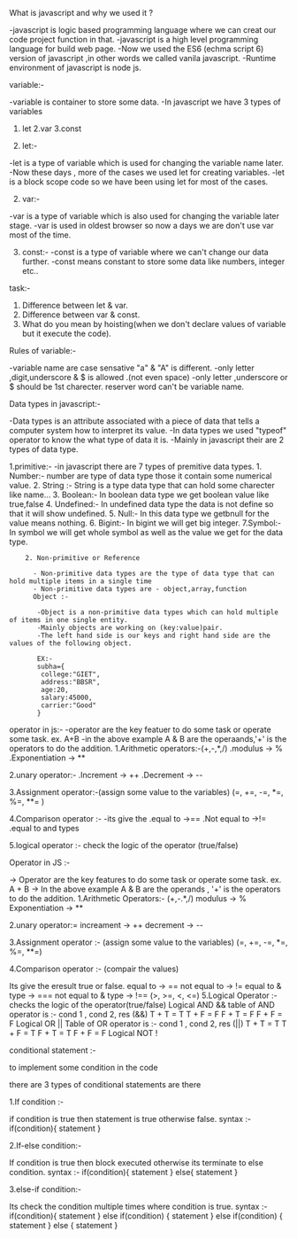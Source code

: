 What is javascript and why we used it ?

-javascript is logic based programming language where we can creat our code project function in that.
-javascript is a high level programming language for build web page.
-Now we used the ES6 (echma script 6) version of javascript ,in other words we called vanila javascript.
-Runtime environment of javascript is node js.

variable:-

-variable is container to store some data.
-In javascript we have 3 types of variables
1. let
2.var
3.const

1. let:-

-let is a type of variable which is used for changing the variable name later.
-Now these days , more of the cases we used let for creating variables.
-let is a block scope code so we have been using let for most of the cases.

2. var:-

-var is a type of variable which is also used for changing the variable later stage.
-var is used in oldest browser so now a days we are don't use var most of the time.

3. const:-
-const is a type of variable where we can't change our data further.
-const means constant to store some data like numbers, integer etc..


task:-
1. Difference between let & var.
2. Difference between var & const.
3. What do you mean by hoisting(when we don't declare values of variable but it execute the code).


Rules of variable:-

 -variable name are case sensative "a" & "A" is different.
 -only letter ,digit,underscore & $ is allowed .(not even space)
 -only letter ,underscore or $ should be 1st charecter.
 reserver word can't be variable name.

 Data types in javascript:-

 -Data types is an attribute associated with a piece of data that tells a computer system how to interpret its value.
 -In data types we used "typeof" operator to know the what type of data it is.
 -Mainly in javascript their are 2 types of data type.

 1.primitive:-
    -in javascript there are 7 types of premitive data types.
        1. Number:- number are type of data type those it contain some numerical value.
        2. String :- String is a type data type that can hold some charecter like name...
        3. Boolean:- In boolean data type we get boolean value like true,false
        4. Undefined:- In undefined data type the data is not define so that it will show undefined.
        5. Null:- In this data type we getbnull for the value means nothing.
        6. Bigint:- In bigint we will get big integer.
        7.Symbol:- In symbol we will get whole symbol as well as the value we get for the data type.

        2. Non-primitive or Reference

          - Non-primitive data types are the type of data type that can hold multiple items in a single time
          - Non-primitive data types are - object,array,function
          Object :-

           -Object is a non-primitive data types which can hold multiple of items in one single entity.
           -Mainly objects are working on (key:value)pair.
           -The left hand side is our keys and right hand side are the values of the following object.

           EX:-
           subha={
            college:"GIET",
            address:"BBSR",
            age:20,
            salary:45000,
            carrier:"Good"
           }



operator in js:-
-operator are the key featuer to do some task or operate some task.
ex. A+B
-in the above example A & B are the operaands,'+' is the operators to do the addition.
1.Arithmetic operators:-(+,-,*,/)
  .modulus -> %
  .Exponentiation -> **

2.unary operator:-
   .Increment -> ++ 
   .Decrement -> --

 3.Assignment operator:-(assign some value to the variables)
 (=, +=, -=, *=, %=, **= )  


4.Comparison operator :-
  -its give the 
  .equal to ->==
  .Not equal to ->!=
  .equal to and types


5.logical operator :- check the logic of the operator (true/false)
 


 Operator in JS :-

-> Operator are the key features to do some task or operate some task.
ex. A + B
-> In the above example A & B are the operands , '+' is the operators to do the addition.
1.Arithmetic Operators:- (+,-.*,/)
 modulus -> % 
 Exponentiation -> **

2.unary operator:= increament -> ++ decrement -> --

3.Assignment operator :- (assign some value to the variables) (=, +=, -=, *=, %=, **=)

4.Comparison operator :- (compair the values)

Its give the eresult true or false.
equal to -> == 
not equal to -> != 
equal to & type -> ===
not equal to & type -> !== (>, >=, <, <=)
5.Logical Operator :- checks the logic of the operator(true/false) Logical AND && table of AND operator is :- cond 1 , cond 2, res (&&)
 T + T = T
 T + F = F
 F + T = F
 F + F = F
    Logical OR || Table of OR operator is :- cond 1 , cond 2, res (||)
      T + T = T
      T + F = T
      F + T = T
      F + F = F
    Logical NOT !

conditional statement :-

to implement some condition in the code

there are 3 types of conditional statements are there

1.If condition :-

if condition is true then statement is true otherwise false. syntax :- if(condition){ statement }

2.If-else condition:-

If condition is true then block executed otherwise its terminate to else condition. syntax :- if(condition){ statement } else{ statement }

3.else-if condition:-

Its check the condition multiple times where condition is true. syntax :- if(condition){ statement } else if(condition) { statement } else if(condition) { statement } else { statement }



























